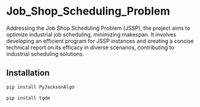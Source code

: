 # Job_Shop_Scheduling_Problem
Addressing the Job Shop Scheduling Problem (JSSP), the project aims to optimize industrial job scheduling, minimizing makespan. It involves developing an efficient program for JSSP instances and creating a concise technical report on its efficacy in diverse scenarios, contributing to industrial scheduling solutions.


## Installation
```bash
pip install PyJacksonAlgo
```

```bash
pip install tqdm
```

